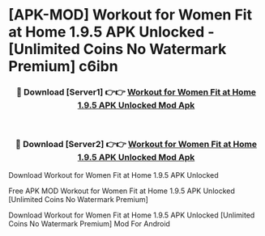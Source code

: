 # [APK-MOD] Workout for Women  Fit at Home 1.9.5 APK Unlocked - [Unlimited Coins No Watermark Premium] c6ibn



<div align="center">
<h3>🔴 Download [Server1] 👉👉 <a href="https://momento.my/?title=Workout_for_Women__Fit_at_Home_1.9.5_APK_Unlocked">Workout for Women  Fit at Home 1.9.5 APK Unlocked Mod Apk</a></h3><br>

<h3>🔴 Download [Server2] 👉👉 <a href="https://momento.my/?title=Workout_for_Women__Fit_at_Home_1.9.5_APK_Unlocked">Workout for Women  Fit at Home 1.9.5 APK Unlocked Mod Apk</a></h3>
</div>



Download Workout for Women  Fit at Home 1.9.5 APK Unlocked 

Free APK MOD Workout for Women  Fit at Home 1.9.5 APK Unlocked [Unlimited Coins No Watermark Premium]

Download Workout for Women  Fit at Home 1.9.5 APK Unlocked [Unlimited Coins No Watermark Premium] Mod For Android

